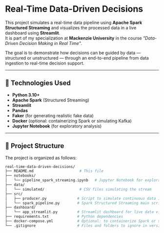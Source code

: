 # Real-Time Data-Driven Decisions

This project simulates a real-time data pipeline using **Apache Spark Structured Streaming** and visualizes the processed data in a live dashboard using **Streamlit**.  
It is part of my specialization at **Mackenzie University** in the course *"Data-Driven Decision Making in Real Time"*.

The goal is to demonstrate how decisions can be guided by data — structured or unstructured — through an end-to-end pipeline from data ingestion to real-time decision support.



---

## 🚀 Technologies Used

- **Python 3.10+**
- **Apache Spark** (Structured Streaming)
- **Streamlit**
- **Pandas**
- **Faker** (for generating realistic fake data)
- **Docker** (optional: containerizing Spark or simulating Kafka)
- **Jupyter Notebook** (for exploratory analysis)

---

## 📁 Project Structure

The project is organized as follows:

```bash
real-time-data-driven-decisions/
├── README.md                     # This file
├── notebooks/
│   └── pipeline_spark_streaming.ipynb   # Jupyter Notebook for exploratory setup
├── data/
│   └── simulated/                # CSV files simulating the stream
├── src/
│   ├── producer.py              # Script to simulate continuous data input
│   └── spark_pipeline.py        # Spark Structured Streaming main script
├── dashboard/
│   └── app_streamlit.py         # Streamlit dashboard for live data visualization
├── requirements.txt             # Python dependencies
├── docker-compose.yml           # Optional: to containerize Spark or simulate Kafka
└── .gitignore                   # Files and folders to ignore in version control


